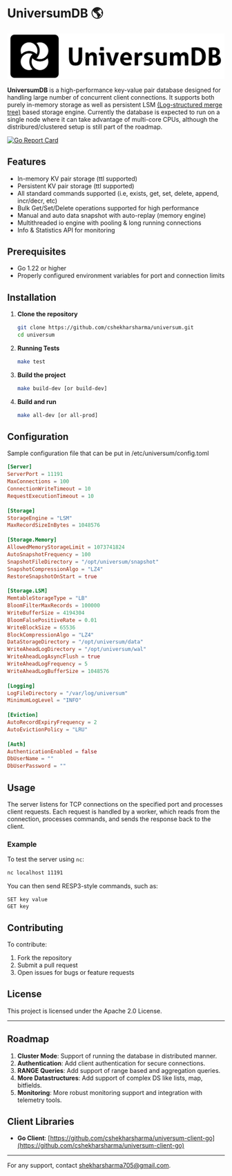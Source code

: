 
# UniversumDB  🌎

![Alt Text](./docs/universumlogo.png)


**UniversumDB** is a high-performance key-value pair database designed for handling large number of concurrent client connections. It supports both purely in-memory storage as well as persistent LSM [(Log-structured merge tree)](https://en.wikipedia.org/wiki/Log-structured_merge-tree) based storage engine. Currently the database is expected to run on a single node where it can take advantage of multi-core CPUs, although the distribured/clustered setup is still part of the roadmap.


[![Go Report Card](https://goreportcard.com/badge/github.com/cshekharsharma/universum)](https://goreportcard.com/badge/github.com/cshekharsharma/universum)

## Features

- In-memory KV pair storage (ttl supported)
- Persistent KV pair storage (ttl supported)
- All standard commands supported (i.e, exists, get, set, delete, append, incr/decr, etc)
- Bulk Get/Set/Delete operations supported for high performance
- Manual and auto data snapshot with auto-replay (memory engine)
- Multithreaded io engine with pooling & long running connections
- Info & Statistics API for monitoring

## Prerequisites

- Go 1.22 or higher
- Properly configured environment variables for port and connection limits

## Installation

1. **Clone the repository**
   ```bash
   git clone https://github.com/cshekharsharma/universum.git
   cd universum
   ```

2. **Running Tests**
   ```bash
   make test
   ```

3. **Build the project**
   ```bash
   make build-dev [or build-dev]
   ```

4. **Build and run**
   ```bash
   make all-dev [or all-prod]


## Configuration

Sample configuration file that can be put in /etc/universum/config.toml

```toml
[Server]
ServerPort = 11191
MaxConnections = 100
ConnectionWriteTimeout = 10
RequestExecutionTimeout = 10

[Storage]
StorageEngine = "LSM"
MaxRecordSizeInBytes = 1048576

[Storage.Memory]
AllowedMemoryStorageLimit = 1073741824
AutoSnapshotFrequency = 100
SnapshotFileDirectory = "/opt/universum/snapshot"
SnapshotCompressionAlgo = "LZ4"
RestoreSnapshotOnStart = true

[Storage.LSM]
MemtableStorageType = "LB"
BloomFilterMaxRecords = 100000
WriteBufferSize = 4194304
BloomFalsePositiveRate = 0.01
WriteBlockSize = 65536
BlockCompressionAlgo = "LZ4"
DataStorageDirectory = "/opt/universum/data"
WriteAheadLogDirectory = "/opt/universum/wal"
WriteAheadLogAsyncFlush = true
WriteAheadLogFrequency = 5
WriteAheadLogBufferSize = 1048576

[Logging]
LogFileDirectory = "/var/log/universum"
MinimumLogLevel = "INFO"

[Eviction]
AutoRecordExpiryFrequency = 2
AutoEvictionPolicy = "LRU"

[Auth]
AuthenticationEnabled = false
DbUserName = ""
DbUserPassword = ""


```

## Usage

The server listens for TCP connections on the specified port and processes client requests. Each request is handled by a worker, which reads from the connection, processes commands, and sends the response back to the client.

### Example

To test the server using `nc`:
```bash
nc localhost 11191
```

You can then send RESP3-style commands, such as:
```
SET key value
GET key
```


## Contributing

To contribute:
1. Fork the repository
2. Submit a pull request
3. Open issues for bugs or feature requests

## License

This project is licensed under the Apache 2.0 License.

---

## Roadmap

1. **Cluster Mode**: Support of running the database in distributed manner.
2. **Authentication**: Add client authentication for secure connections.
3. **RANGE Queries**: Add support of range based and aggregation queries.
4. **More Datastructures**: Add support of complex DS like lists, map, bitfields.
5. **Monitoring**: More robust monitoring support and integration with telemetry tools.


## Client Libraries

- **Go Client**: [https://github.com/cshekharsharma/universum-client-go](https://github.com/cshekharsharma/universum-client-go)

----

For any support, contact [shekharsharma705@gmail.com](mailto:shekharsharma705@gmail.com).
